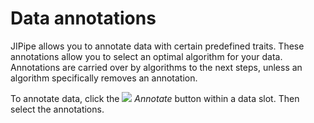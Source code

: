 # Data annotations

JIPipe allows you to annotate data with certain predefined traits. These annotations
allow you to select an optimal algorithm for your data. Annotations are carried over
by algorithms to the next steps, unless an algorithm specifically removes an annotation.

To annotate data, click the ![](image://icons/actions/tag.png) *Annotate* button within
a data slot. Then select the annotations.